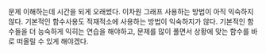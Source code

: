 문제 이해하는데 시간을 되게 오래썼다. 이차원 그래프 사용하는 방법이 아직 익숙하지 않다. 기본적인 함수사용도 적재적소에 사용하는 방법이 익숙하지가 않다.
기본적인 함수들을 더 능숙하게 익히는 연습을 해야하고, 문제를 많이 풀면서 
상황에 맞는 함수를 바로 떠올릴 수 있게 해야겠다.